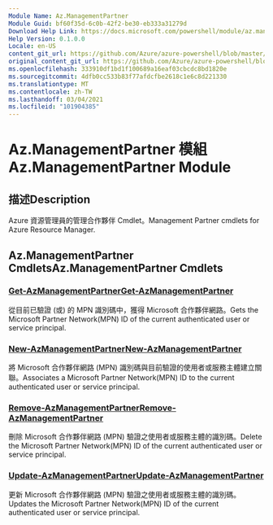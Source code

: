 ```yaml
---
Module Name: Az.ManagementPartner
Module Guid: bf60f35d-6c0b-42f2-be30-eb333a31279d
Download Help Link: https://docs.microsoft.com/powershell/module/az.managementpartner
Help Version: 0.1.0.0
Locale: en-US
content_git_url: https://github.com/Azure/azure-powershell/blob/master/src/ManagementPartner/ManagementPartner/help/Az.ManagementPartner.md
original_content_git_url: https://github.com/Azure/azure-powershell/blob/master/src/ManagementPartner/ManagementPartner/help/Az.ManagementPartner.md
ms.openlocfilehash: 333910df1bd1f100689a16eaf03cbcdc8bd1820e
ms.sourcegitcommit: 4dfb0cc533b83f77afdcfbe2618c1e6c8d221330
ms.translationtype: MT
ms.contentlocale: zh-TW
ms.lasthandoff: 03/04/2021
ms.locfileid: "101904385"
---
```

# <span data-ttu-id="65676-101">Az.ManagementPartner 模組</span><span class="sxs-lookup"><span data-stu-id="65676-101">Az.ManagementPartner Module</span></span>
## <span data-ttu-id="65676-102">描述</span><span class="sxs-lookup"><span data-stu-id="65676-102">Description</span></span>
<span data-ttu-id="65676-103">Azure 資源管理員的管理合作夥伴 Cmdlet。</span><span class="sxs-lookup"><span data-stu-id="65676-103">Management Partner cmdlets for Azure Resource Manager.</span></span>

## <span data-ttu-id="65676-104">Az.ManagementPartner Cmdlets</span><span class="sxs-lookup"><span data-stu-id="65676-104">Az.ManagementPartner Cmdlets</span></span>
### [<span data-ttu-id="65676-105">Get-AzManagementPartner</span><span class="sxs-lookup"><span data-stu-id="65676-105">Get-AzManagementPartner</span></span>](Get-AzManagementPartner.md)
<span data-ttu-id="65676-106">從目前已驗證 (或) 的 MPN 識別碼中，獲得 Microsoft 合作夥伴網路。</span><span class="sxs-lookup"><span data-stu-id="65676-106">Gets the Microsoft Partner Network(MPN) ID of the current authenticated user or service principal.</span></span> 

### [<span data-ttu-id="65676-107">New-AzManagementPartner</span><span class="sxs-lookup"><span data-stu-id="65676-107">New-AzManagementPartner</span></span>](New-AzManagementPartner.md)
<span data-ttu-id="65676-108">將 Microsoft 合作夥伴網路 (MPN) 識別碼與目前驗證的使用者或服務主體建立關聯。</span><span class="sxs-lookup"><span data-stu-id="65676-108">Associates a Microsoft Partner Network(MPN) ID to the current authenticated user or service principal.</span></span>

### [<span data-ttu-id="65676-109">Remove-AzManagementPartner</span><span class="sxs-lookup"><span data-stu-id="65676-109">Remove-AzManagementPartner</span></span>](Remove-AzManagementPartner.md)
<span data-ttu-id="65676-110">刪除 Microsoft 合作夥伴網路 (MPN) 驗證之使用者或服務主體的識別碼。</span><span class="sxs-lookup"><span data-stu-id="65676-110">Delete the Microsoft Partner Network(MPN) ID of the current authenticated user or service principal.</span></span>

### [<span data-ttu-id="65676-111">Update-AzManagementPartner</span><span class="sxs-lookup"><span data-stu-id="65676-111">Update-AzManagementPartner</span></span>](Update-AzManagementPartner.md)
<span data-ttu-id="65676-112">更新 Microsoft 合作夥伴網路 (MPN) 驗證之使用者或服務主體的識別碼。</span><span class="sxs-lookup"><span data-stu-id="65676-112">Updates the Microsoft Partner Network(MPN) ID of the current authenticated user or service principal.</span></span>


